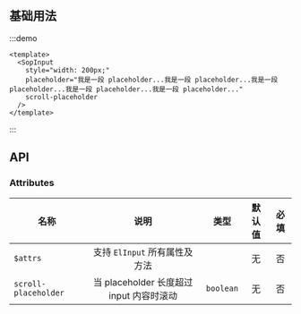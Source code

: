 ## 基础用法

:::demo 

```vue
<template>
  <SopInput 
    style="width: 200px;"
    placeholder="我是一段 placeholder...我是一段 placeholder...我是一段 placeholder...我是一段 placeholder...我是一段 placeholder..."
    scroll-placeholder
  />
</template>
```
:::

## API

### Attributes

| 名称           |      说明     |  类型 |  默认值  |  必填  |
| ------------- | :-----------: | :-----------: | :-----------: | :-----------: |
| `$attrs`        | 支持 `ElInput` 所有属性及方法  |    | 无 | 否 |
| `scroll-placeholder`        | 当 placeholder 长度超过 input 内容时滚动  |  `boolean`  | 无 | 否 |
